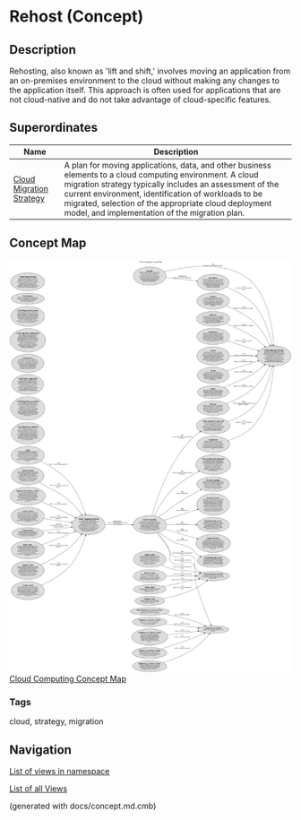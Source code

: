 # Rehost (Concept)
## Description
Rehosting, also known as 'lift and shift,' involves moving an application from an on-premises
          environment to the cloud without making any changes to the application itself. This approach is
          often used for applications that are not cloud-native and do not take advantage of cloud-specific
          features.

## Superordinates
| Name | Description |
|---|---|
| [Cloud Migration Strategy](../../software-development/cloud/cloud-migration-strategy.md) | A plan for moving applications, data, and other business elements to a cloud computing environment. A cloud migration strategy typically includes an assessment of the current environment, identification of workloads to be migrated, selection of the appropriate cloud deployment model, and implementation of the migration plan. |

## Concept Map
![Cloud Computing Concept Map](../../software-development/cloud/concept-view.png)
[Cloud Computing Concept Map](../../software-development/cloud/concept-view.md)

### Tags
cloud, strategy, migration


## Navigation
[List of views in namespace](./views-in-namespace.md)

[List of all Views](../../views.md)

(generated with docs/concept.md.cmb)

